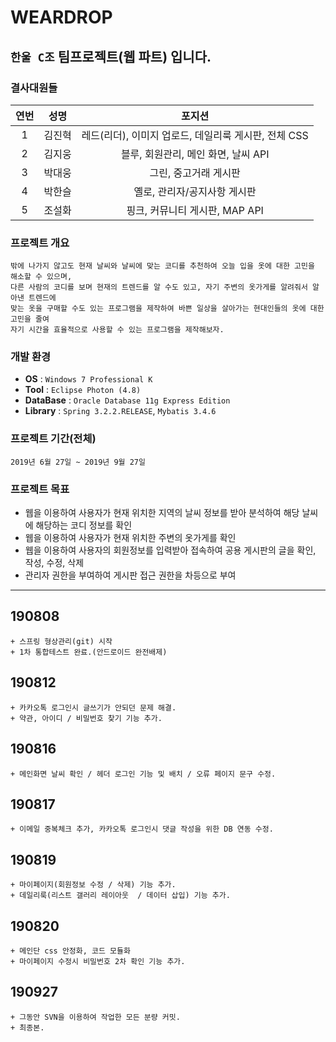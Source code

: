 # WEARDROP

## `한울 C조` 팀프로젝트(웹 파트) 입니다.  


### 결사대원들

| 연번 | 성명 | 포지션 |
|:--------:|:--------:|:--------:|
| 1 |  김진혁 | 레드(리더), 이미지 업로드, 데일리룩 게시판, 전체 CSS |
| 2 |  김지웅 | 블루, 회원관리, 메인 화면, 날씨 API |
| 3 |  박대웅 | 그린, 중고거래 게시판 |
| 4 |  박한슬 | 옐로, 관리자/공지사항 게시판 |
| 5 |  조설화 | 핑크, 커뮤니티 게시판, MAP API |

    
### 프로젝트 개요
~~~
밖에 나가지 않고도 현재 날씨와 날씨에 맞는 코디를 추천하여 오늘 입을 옷에 대한 고민을 해소할 수 있으며, 
다른 사람의 코디를 보며 현재의 트렌드를 알 수도 있고, 자기 주변의 옷가게를 알려줘서 알아낸 트렌드에 
맞는 옷을 구매할 수도 있는 프로그램을 제작하여 바쁜 일상을 살아가는 현대인들의 옷에 대한 고민을 줄여 
자기 시간을 효율적으로 사용할 수 있는 프로그램을 제작해보자.
~~~
    
    
### 개발 환경
- <b>OS</b> : `Windows 7 Professional K `  
- <b>Tool</b> : `Eclipse Photon (4.8)`
- <b>DataBase</b> : `Oracle Database 11g Express Edition`  
- <b>Library</b> : `Spring 3.2.2.RELEASE`, `Mybatis 3.4.6`  


### 프로젝트 기간(전체)
~~~
2019년 6월 27일 ~ 2019년 9월 27일
~~~


### 프로젝트 목표
- 웹을 이용하여 사용자가 현재 위치한 지역의 날씨 정보를 받아 
  분석하여 해당 날씨에 해당하는 코디 정보를 확인
- 웹을 이용하여 사용자가 현재 위치한 주변의 옷가게를 확인
- 웹을 이용하여 사용자의 회원정보를 입력받아 접속하여
  공용 게시판의 글을 확인, 작성, 수정, 삭제
- 관리자 권한을 부여하여 게시판 접근 권한을 차등으로 부여

---

## 190808  
```
+ 스프링 형상관리(git) 시작 
+ 1차 통합테스트 완료.(안드로이드 완전배제)
```

## 190812  
```
+ 카카오톡 로그인시 글쓰기가 안되던 문제 해결.
+ 약관, 아이디 / 비밀번호 찾기 기능 추가.
```

## 190816  
```
+ 메인화면 날씨 확인 / 헤더 로그인 기능 및 배치 / 오류 페이지 문구 수정.
```

## 190817  
```
+ 이메일 중복체크 추가, 카카오톡 로그인시 댓글 작성을 위한 DB 연동 수정.
```

## 190819  
```
+ 마이페이지(회원정보 수정 / 삭제) 기능 추가.
+ 데일리룩(리스트 갤러리 레이아웃  / 데이터 삽입) 기능 추가.
```

## 190820  
```
+ 메인단 css 안정화, 코드 모듈화
+ 마이페이지 수정시 비밀번호 2차 확인 기능 추가.
```


## 190927
```
+ 그동안 SVN을 이용하여 작업한 모든 분량 커밋.
+ 최종본.
```

